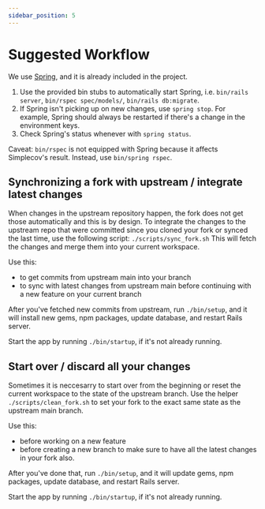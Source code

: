 ```yaml
---
sidebar_position: 5
---
```


# Suggested Workflow

We use [Spring](https://github.com/rails/spring), and it is already included in
the project.

1.  Use the provided bin stubs to automatically start Spring, i.e.
    `bin/rails server`, `bin/rspec spec/models/`, `bin/rails db:migrate`.
1.  If Spring isn't picking up on new changes, use `spring stop`. For example,
    Spring should always be restarted if there's a change in the environment
    keys.
1.  Check Spring's status whenever with `spring status`.

Caveat: `bin/rspec` is not equipped with Spring because it affects Simplecov's
result. Instead, use `bin/spring rspec`.

## Synchronizing a fork with upstream / integrate latest changes

When changes in the upstream repository happen, the fork does not get those
automatically and this is by design. To integrate the changes to the upstream
repo that were committed since you cloned your fork or synced the last time, use
the following script: `./scripts/sync_fork.sh` This will fetch the changes and
merge them into your current workspace.

Use this:

- to get commits from upstream main into your branch
- to sync with latest changes from upstream main before continuing with a new
  feature on your current branch

After you've fetched new commits from upstream, run `./bin/setup`, and it will
install new gems, npm packages, update database, and restart Rails server.

Start the app by running `./bin/startup`, if it's not already running.

## Start over / discard all your changes

Sometimes it is neccesarry to start over from the beginning or reset the current
workspace to the state of the upstream branch. Use the helper
`./scripts/clean_fork.sh` to set your fork to the exact same state as the
upstream main branch.

Use this:

- before working on a new feature
- before creating a new branch to make sure to have all the latest changes in
  your fork also.

After you've done that, run `./bin/setup`, and it will update gems, npm
packages, update database, and restart Rails server.

Start the app by running `./bin/startup`, if it's not already running.
